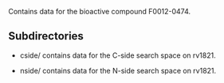 Contains data for the bioactive compound F0012-0474.

## Subdirectories

- cside/ contains data for the C-side search space on rv1821.

- nside/ contains data for the N-side search space on rv1821.

